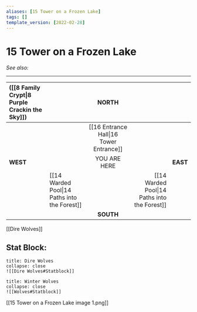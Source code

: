```yaml
---
aliases: [15 Tower on a Frozen Lake]
tags: []
template_version: [2022-02-28]
---
```

# 15 Tower on a Frozen Lake
*See also:* 
___
| ([[8 Family Crypt\|8 Purple Crackin the Sky]]) |                                              |                  NORTH                  |                                              |          |
|:---------------------------------------------- |:-------------------------------------------- |:---------------------------------------:| --------------------------------------------:| --------:|
|                                                |                                              | [[16 Entrance Hall\|16 Tower Entrance]] |                                              |          |
| **WEST**                                       |                                              |              YOU ARE HERE               |                                              | **EAST** |
|                                                | [[14 Warded Pool\|14 Paths into the Forest]] |                                         | [[14 Warded Pool\|14 Paths into the Forest]] |          |
|                                                |                                              |                **SOUTH**                |                                              |          |

[[Dire Wolves]]

## **Stat Block**: 
```ad-bug
title: Dire Wolves
collapse: close
![[Dire Wolves#Statblock]]
```
```ad-bug
title: Winter Wolves
collapse: close
![[Wolves#Statblock]]
```

[[15 Tower on a Frozen Lake image 1.png]]